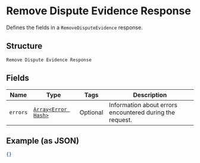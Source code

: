 
# Remove Dispute Evidence Response

Defines the fields in a `RemoveDisputeEvidence` response.

## Structure

`Remove Dispute Evidence Response`

## Fields

| Name | Type | Tags | Description |
|  --- | --- | --- | --- |
| `errors` | [`Array<Error Hash>`](/doc/models/error.md) | Optional | Information about errors encountered during the request. |

## Example (as JSON)

```json
{}
```

